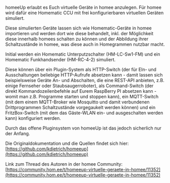 homeeUp erlaubt es Euch virtuelle Geräte in homee anzulegen. Für homee wird dafür eine Homematic CCU mit frei konfigurierbaren virtuellen Geräten simuliert.

Diese simulierten Geräte lassen sich wie Homematic-Geräte in homee importieren und werden dort wie diese behandelt, inkl. der Möglichkeit diese innerhalb homees schalten zu können und der Abbildung ihrer Schaltzustände in homee, was diese auch in Homegrammen nutzbar macht.

Initial werden ein Homematic Unterputzschalter (HM-LC-Sw1-FM) und ein Homematic Funkhandsender (HM-RC-4-2) simuliert.

Diese können über ein Plugin-System als HTTP-Switch (der für EIn- und Ausschaltungen beliebige HTTP-Aufrufe absetzen kann - damit lassen sich beispielsweise Geräte An- und Abschalten, die eine REST-API anbieten, z.B. einige Fernseher oder Staubsaugerroboter), als Command-Switch (der direkt Kommandozeilenbefehle auf Eurem RaspBerry PI absetzen kann - womit man z.B. Programme starten und stoppen kann), ein MQTT-Switch (mit dem einem MQTT-Broker wie Mosquitto und damit verbundenen Drittprogrammen Schaltzustände vorgegaukelt werden können) und ein FritzBox-Switch (mit dem das Gäste-WLAN ein- und ausgeschalten werden kann) konfiguriert werden.

Durch das offene Pluginsystem von homeeUp ist das jedoch sicherlich nur der Anfang.

Die Originaldokumentation und die Quellen findet sich hier:
[https://github.com/kdietrich/homeeup](https://github.com/kdietrich/homeeup)

Link zum Thread des Autoren in der homee Community: 
[https://community.hom.ee/t/homeeup-virtuelle-geraete-in-homee/11352](https://community.hom.ee/t/homeeup-virtuelle-geraete-in-homee/11352)